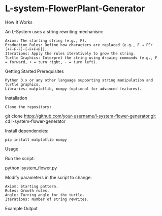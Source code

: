 # L-system-FlowerPlant-Generator

How It Works

An L-System uses a string rewriting mechanism:

    Axiom: The starting string (e.g., F).
    Production Rules: Define how characters are replaced (e.g., F → FF+[+F-F-F]-[-F+F+F]).
    Iterations: Apply the rules iteratively to grow the string.
    Turtle Graphics: Interpret the string using drawing commands (e.g., F = forward, + = turn right, - = turn left).

Getting Started
Prerequisites

    Python 3.x or any other language supporting string manipulation and turtle graphics.
    Libraries: matplotlib, numpy (optional for advanced features).

Installation

    Clone the repository:

git clone https://github.com/your-username/l-system-flower-generator.git
cd l-system-flower-generator

Install dependencies:

    pip install matplotlib numpy

Usage

Run the script:

python lsystem_flower.py

Modify parameters in the script to change:

    Axiom: Starting pattern.
    Rules: Growth rules.
    Angle: Turning angle for the turtle.
    Iterations: Number of string rewrites.

Example Output

